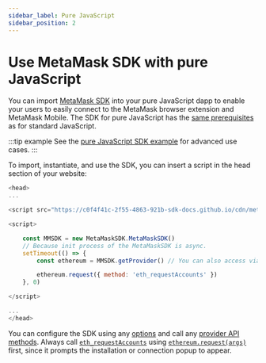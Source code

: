 ```yaml
---
sidebar_label: Pure JavaScript
sidebar_position: 2
---
```


# Use MetaMask SDK with pure JavaScript

You can import [MetaMask SDK](../../../../concepts/sdk/index.mdx) into your pure JavaScript dapp to enable
your users to easily connect to the MetaMask browser extension and MetaMask Mobile.
The SDK for pure JavaScript has the [same prerequisites](index.md#prerequisites) as for standard JavaScript.

:::tip example
See the [pure JavaScript SDK example](https://github.com/MetaMask/metamask-sdk/tree/main/packages/examples/pure-javascript)
for advanced use cases.
:::

To import, instantiate, and use the SDK, you can insert a script in the head section of your website:

```javascript
<head>
...

<script src="https://c0f4f41c-2f55-4863-921b-sdk-docs.github.io/cdn/metamask-sdk.js"></script>

<script>

    const MMSDK = new MetaMaskSDK.MetaMaskSDK()
    // Because init process of the MetaMaskSDK is async.
    setTimeout(() => {
        const ethereum = MMSDK.getProvider() // You can also access via window.ethereum

        ethereum.request({ method: 'eth_requestAccounts' })
    }, 0)

</script>

...
</head>
```

You can configure the SDK using any [options](../../../../reference/sdk-js-options.md) and call any
[provider API methods](../../../../reference/provider-api.md).
Always call [`eth_requestAccounts`](../../../../reference/rpc-api.md#eth_requestaccounts) using
[`ethereum.request(args)`](../../../../reference/provider-api.md#windowethereumrequestargs) first,
since it prompts the installation or connection popup to appear.
